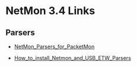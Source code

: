 # NetMon 3.4 Links

## Parsers

- [NetMon_Parsers_for_PacketMon](https://github.com/microsoft/NetMon_Parsers_for_PacketMon)

- [How_to_install_Netmon_and_USB_ETW_Parsers](https://docs.microsoft.com/en-us/windows-hardware/drivers/usbcon/how-to-install-netmon-and-the-netmon-usb-parser)
